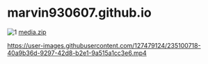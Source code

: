 # marvin930607.github.io
![1](https://user-images.githubusercontent.com/127479124/227569047-3a6ac6ae-4620-4d47-8607-1a896b3c6e8b.png)
[media.zip](https://github.com/marvin930607/marvin930607.github.io/files/11301031/media.zip)


https://user-images.githubusercontent.com/127479124/235100718-40a9b36d-9297-42d8-b2e1-9a515a1cc3e6.mp4

